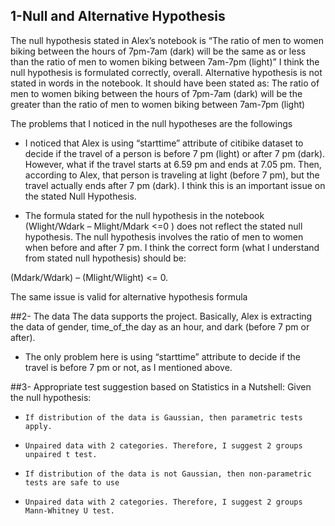 ## 1-Null and Alternative Hypothesis
The null hypothesis stated in Alex’s notebook is “The ratio of men to women biking between the hours of 7pm-7am (dark) will be the same as or less than the ratio of men to women biking between 7am-7pm (light)”
I think the null hypothesis is formulated correctly, overall. Alternative hypothesis is not stated in words in the notebook. It should have been stated as:
The ratio of men to women biking between the hours of 7pm-7am (dark) will be the greater than the ratio of men to women biking between 7am-7pm (light)

The problems that I noticed in the null hypotheses are the followings
-   I noticed that Alex is using “starttime” attribute of citibike dataset to decide if the travel of a person is before 7 pm (light) or after 7 pm (dark). However, what if the travel starts at 6.59 pm and ends at 7.05 pm. Then, according to Alex, that person is traveling at light (before 7 pm), but the travel actually ends after 7 pm (dark). I think this is an important issue on the stated Null Hypothesis. 

-   The formula stated for the null hypothesis in the notebook (Wlight/Wdark – Mlight/Mdark <=0 ) does not reflect the stated null hypothesis. The null hypothesis involves the ratio of men to women when before and after 7 pm. I think the correct form (what I understand from stated null hypothesis) should be:

(Mdark/Wdark) – (Mlight/Wlight)  <= 0. 

The same issue is valid for alternative hypothesis formula

##2-  The data
The data supports the project. Basically, Alex is extracting the data of gender, time_of_the day as an hour, and dark (before 7 pm or after).
-   The only problem here is using “starttime” attribute to decide if the travel is before 7 pm or not, as I mentioned above.


##3-  Appropriate test suggestion based on Statistics in a Nutshell:
Given the null hypothesis: 
-     If distribution of the data is Gaussian, then parametric tests apply. 
-     Unpaired data with 2 categories. Therefore, I suggest 2 groups unpaired t test.
-     If distribution of the data is not Gaussian, then non-parametric tests are safe to use
-     Unpaired data with 2 categories. Therefore, I suggest 2 groups Mann-Whitney U test.

